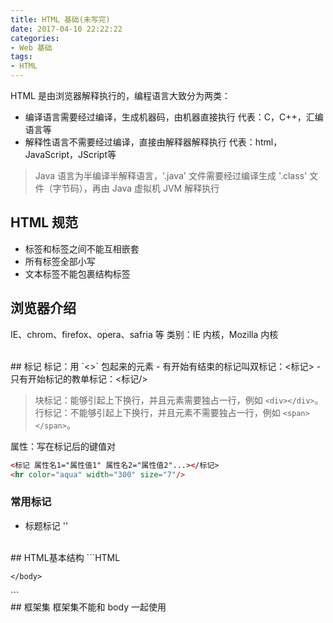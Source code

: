 ```yaml
---
title: HTML 基础(未写完)
date: 2017-04-10 22:22:22
categories: 
- Web 基础
tags: 
- HTML
---
```


HTML 是由浏览器解释执行的，编程语言大致分为两类：
- 编译语言需要经过编译，生成机器码，由机器直接执行
代表：C，C++，汇编语言等
- 解释性语言不需要经过编译，直接由解释器解释执行
代表：html，JavaScript，JScript等

>Java 语言为半编译半解释语言，'.java' 文件需要经过编译生成 '.class' 文件（字节码），再由 Java 虚拟机 JVM 解释执行

<!--more-->

## HTML 规范
- 标签和标签之间不能互相嵌套
- 所有标签全部小写
- 文本标签不能包裹结构标签

## 浏览器介绍
IE、chrom、firefox、opera、safria 等
类别：IE 内核，Mozilla 内核

<br/>
## 标记
标记：用 `<>` 包起来的元素
- 有开始有结束的标记叫双标记：<标记></标记>
- 只有开始标记的教单标记：<标记/>

>块标记：能够引起上下换行，并且元素需要独占一行，例如 `<div></div>`。
>行标记：不能够引起上下换行，并且元素不需要独占一行，例如 `<span></span>`。

属性：写在标记后的键值对
```HTML
<标记 属性名1="属性值1" 属性名2="属性值2"...></标记>
<hr color="aqua" width="300" size="7"/>
```

### 常用标记
- 标题标记 '<h>'

<br/>
## HTML基本结构
```HTML
<!doctype html><!--文档的声明-->
<html><!--html 根标记-->
	<!--head 标记，一般不写内容，一般对整个文档做修饰，文档的编码，文档的关键字，引入样式和脚本等-->
	<head></head>
	<!--body 标记，写文档的内容-->
	<body>
		
	</body>
</html>
```

<br/>
## 框架集
框架集不能和 body 一起使用
